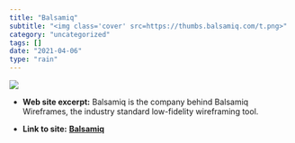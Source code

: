 ```yaml
---
title: "Balsamiq"
subtitle: "<img class='cover' src=https://thumbs.balsamiq.com/t.png>"
category: "uncategorized"
tags: []
date: "2021-04-06"
type: "rain"
---
```

<img class="cover" src=https://thumbs.balsamiq.com/t.png>



* **Web site excerpt:** Balsamiq is the company behind Balsamiq Wireframes, the industry standard low-fidelity wireframing tool.

* **Link to site:** **[Balsamiq](http://balsamiq.com)**